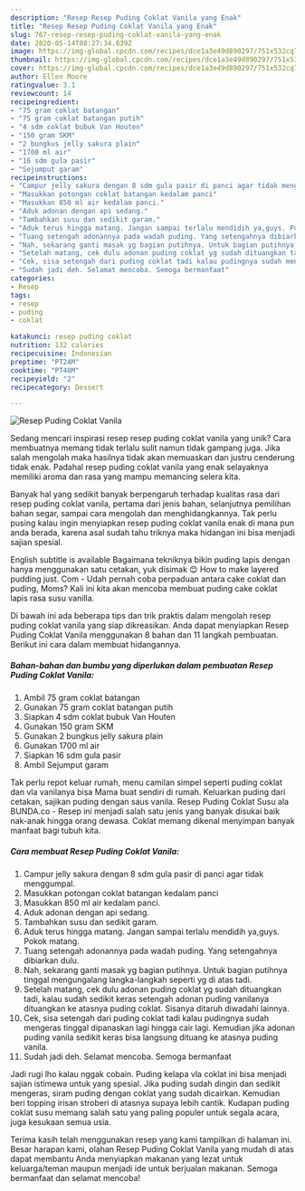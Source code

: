 ```yaml
---
description: "Resep Resep Puding Coklat Vanila yang Enak"
title: "Resep Resep Puding Coklat Vanila yang Enak"
slug: 767-resep-resep-puding-coklat-vanila-yang-enak
date: 2020-05-14T08:27:34.639Z
image: https://img-global.cpcdn.com/recipes/dce1a3e49d890297/751x532cq70/resep-puding-coklat-vanila-foto-resep-utama.jpg
thumbnail: https://img-global.cpcdn.com/recipes/dce1a3e49d890297/751x532cq70/resep-puding-coklat-vanila-foto-resep-utama.jpg
cover: https://img-global.cpcdn.com/recipes/dce1a3e49d890297/751x532cq70/resep-puding-coklat-vanila-foto-resep-utama.jpg
author: Ellen Moore
ratingvalue: 3.1
reviewcount: 14
recipeingredient:
- "75 gram coklat batangan"
- "75 gram coklat batangan putih"
- "4 sdm coklat bubuk Van Houten"
- "150 gram SKM"
- "2 bungkus jelly sakura plain"
- "1700 ml air"
- "16 sdm gula pasir"
- "Sejumput garam"
recipeinstructions:
- "Campur jelly sakura dengan 8 sdm gula pasir di panci agar tidak menggumpal."
- "Masukkan potongan coklat batangan kedalam panci"
- "Masukkan 850 ml air kedalam panci."
- "Aduk adonan dengan api sedang."
- "Tambahkan susu dan sedikit garam."
- "Aduk terus hingga matang. Jangan sampai terlalu mendidih ya,guys. Pokok matang."
- "Tuang setengah adonannya pada wadah puding. Yang setengahnya dibiarkan dulu."
- "Nah, sekarang ganti masak yg bagian putihnya. Untuk bagian putihnya tinggal mengungalang langka-langkah seperti yg di atas tadi."
- "Setelah matang, cek dulu adonan puding coklat yg sudah dituangkan tadi, kalau sudah sedikit keras setengah adonan puding vanilanya dituangkan ke atasnya puding coklat. Sisanya ditaruh diwadahi lainnya."
- "Cek, sisa setengah dari puding coklat tadi kalau pudingnya sudah mengeras tinggal dipanaskan lagi hingga cair lagi. Kemudian jika adonan puding vanila sedikit keras bisa langsung dituang ke atasnya puding vanila."
- "Sudah jadi deh. Selamat mencoba. Semoga bermanfaat"
categories:
- Resep
tags:
- resep
- puding
- coklat

katakunci: resep puding coklat 
nutrition: 132 calories
recipecuisine: Indonesian
preptime: "PT24M"
cooktime: "PT40M"
recipeyield: "2"
recipecategory: Dessert

---
```



![Resep Puding Coklat Vanila](https://img-global.cpcdn.com/recipes/dce1a3e49d890297/751x532cq70/resep-puding-coklat-vanila-foto-resep-utama.jpg)

Sedang mencari inspirasi resep resep puding coklat vanila yang unik? Cara membuatnya memang tidak terlalu sulit namun tidak gampang juga. Jika salah mengolah maka hasilnya tidak akan memuaskan dan justru cenderung tidak enak. Padahal resep puding coklat vanila yang enak selayaknya memiliki aroma dan rasa yang mampu memancing selera kita.

Banyak hal yang sedikit banyak berpengaruh terhadap kualitas rasa dari resep puding coklat vanila, pertama dari jenis bahan, selanjutnya pemilihan bahan segar, sampai cara mengolah dan menghidangkannya. Tak perlu pusing kalau ingin menyiapkan resep puding coklat vanila enak di mana pun anda berada, karena asal sudah tahu triknya maka hidangan ini bisa menjadi sajian spesial.

English subtitle is available Bagaimana tekniknya bikin puding lapis dengan hanya menggunakan satu cetakan, yuk disimak 😊 How to make layered pudding just. Com - Udah pernah coba perpaduan antara cake coklat dan puding, Moms? Kali ini kita akan mencoba membuat puding cake coklat lapis rasa susu vanilla.


Di bawah ini ada beberapa tips dan trik praktis dalam mengolah resep puding coklat vanila yang siap dikreasikan. Anda dapat menyiapkan Resep Puding Coklat Vanila menggunakan 8 bahan dan 11 langkah pembuatan. Berikut ini cara dalam membuat hidangannya.

<!--inarticleads1-->

##### Bahan-bahan dan bumbu yang diperlukan dalam pembuatan Resep Puding Coklat Vanila:

1. Ambil 75 gram coklat batangan
1. Gunakan 75 gram coklat batangan putih
1. Siapkan 4 sdm coklat bubuk Van Houten
1. Gunakan 150 gram SKM
1. Gunakan 2 bungkus jelly sakura plain
1. Gunakan 1700 ml air
1. Siapkan 16 sdm gula pasir
1. Ambil Sejumput garam


Tak perlu repot keluar rumah, menu camilan simpel seperti puding coklat dan vla vanilanya bisa Mama buat sendiri di rumah. Keluarkan puding dari cetakan, sajikan puding dengan saus vanila. Resep Puding Coklat Susu ala BUNDA.co - Resep ini menjadi salah satu jenis yang banyak disukai baik nak-anak hingga orang dewasa. Coklat memang dikenal menyimpan banyak manfaat bagi tubuh kita. 

<!--inarticleads2-->

##### Cara membuat Resep Puding Coklat Vanila:

1. Campur jelly sakura dengan 8 sdm gula pasir di panci agar tidak menggumpal.
1. Masukkan potongan coklat batangan kedalam panci
1. Masukkan 850 ml air kedalam panci.
1. Aduk adonan dengan api sedang.
1. Tambahkan susu dan sedikit garam.
1. Aduk terus hingga matang. Jangan sampai terlalu mendidih ya,guys. Pokok matang.
1. Tuang setengah adonannya pada wadah puding. Yang setengahnya dibiarkan dulu.
1. Nah, sekarang ganti masak yg bagian putihnya. Untuk bagian putihnya tinggal mengungalang langka-langkah seperti yg di atas tadi.
1. Setelah matang, cek dulu adonan puding coklat yg sudah dituangkan tadi, kalau sudah sedikit keras setengah adonan puding vanilanya dituangkan ke atasnya puding coklat. Sisanya ditaruh diwadahi lainnya.
1. Cek, sisa setengah dari puding coklat tadi kalau pudingnya sudah mengeras tinggal dipanaskan lagi hingga cair lagi. Kemudian jika adonan puding vanila sedikit keras bisa langsung dituang ke atasnya puding vanila.
1. Sudah jadi deh. Selamat mencoba. Semoga bermanfaat


Jadi rugi lho kalau nggak cobain. Puding kelapa vla coklat ini bisa menjadi sajian istimewa untuk yang spesial. Jika puding sudah dingin dan sedikit mengeras, siram puding dengan coklat yang sudah dicairkan. Kemudian beri topping irisan stroberi di atasnya supaya lebih cantik. Kudapan puding coklat susu memang salah satu yang paling populer untuk segala acara, juga kesukaan semua usia. 

Terima kasih telah menggunakan resep yang kami tampilkan di halaman ini. Besar harapan kami, olahan Resep Puding Coklat Vanila yang mudah di atas dapat membantu Anda menyiapkan makanan yang lezat untuk keluarga/teman maupun menjadi ide untuk berjualan makanan. Semoga bermanfaat dan selamat mencoba!
